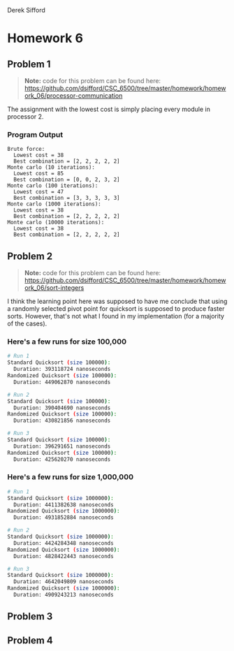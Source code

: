 Derek Sifford

# Homework 6

## Problem 1

> **Note:** code for this problem can be found here: https://github.com/dsifford/CSC_6500/tree/master/homework/homework_06/processor-communication

The assignment with the lowest cost is simply placing every module in processor 2.

### Program Output

```
Brute force:
  Lowest cost = 38
  Best combination = [2, 2, 2, 2, 2]
Monte carlo (10 iterations):
  Lowest cost = 85
  Best combination = [0, 0, 2, 3, 2]
Monte carlo (100 iterations):
  Lowest cost = 47
  Best combination = [3, 3, 3, 3, 3]
Monte carlo (1000 iterations):
  Lowest cost = 38
  Best combination = [2, 2, 2, 2, 2]
Monte carlo (10000 iterations):
  Lowest cost = 38
  Best combination = [2, 2, 2, 2, 2]
```

## Problem 2

> **Note:** code for this problem can be found here: https://github.com/dsifford/CSC_6500/tree/master/homework/homework_06/sort-integers

I think the learning point here was supposed to have me conclude that using a randomly selected pivot point for quicksort is supposed to produce faster sorts. However, that's not what I found in my implementation (for a majority of the cases).

### Here's a few runs for size 100,000

```sh
# Run 1
Standard Quicksort (size 100000):
  Duration: 393118724 nanoseconds
Randomized Quicksort (size 100000):
  Duration: 449062870 nanoseconds

# Run 2
Standard Quicksort (size 100000):
  Duration: 390404690 nanoseconds
Randomized Quicksort (size 100000):
  Duration: 430821856 nanoseconds

# Run 3
Standard Quicksort (size 100000):
  Duration: 396291651 nanoseconds
Randomized Quicksort (size 100000):
  Duration: 425620270 nanoseconds
```

### Here's a few runs for size 1,000,000

```sh
# Run 1
Standard Quicksort (size 1000000):
  Duration: 4411382638 nanoseconds
Randomized Quicksort (size 1000000):
  Duration: 4931852884 nanoseconds

# Run 2
Standard Quicksort (size 1000000):
  Duration: 4424284348 nanoseconds
Randomized Quicksort (size 1000000):
  Duration: 4828422443 nanoseconds

# Run 3
Standard Quicksort (size 1000000):
  Duration: 4642049809 nanoseconds
Randomized Quicksort (size 1000000):
  Duration: 4909243213 nanoseconds
```

## Problem 3

## Problem 4

